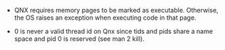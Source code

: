 * QNX requires memory pages to be marked as executable.
Otherwise, the OS raises an exception when executing code in that page.

*  0 is never a valid thread id on Qnx since tids and pids share a
 name space and pid 0 is reserved (see man 2 kill).
